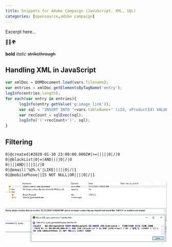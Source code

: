 ```yaml
---
title: Snippets for Adobe Campaign (JavaScript, XML, SQL)
categories: [opensource,adobe campaign]
---
```


Excerpt here...

<p class="text-center">🐍👑🌍</p>

<!--more-->

**bold** *italic*  ~~strikethrough~~

## Handling XML in JavaScript
```js
var xmlDoc = DOMDocument.load(vars.filename);
var entries = xmlDoc.getElementsByTagName('entry');
logInfo(entries.length);
for each(var entry in entries){
	  logInfo(entry.getValue('g:image_link'));
	  var sql = "INSERT INTO "+vars.tableName+" (iId, sProductId) VALUES ($(id), 'a')";
	  var recCount = sqlExec(sql);
	  logInfo('('+recCount+')', sql);
}
```

## Filtering
```console
0|@created|#2020-01-30 23:00:00.000Z#|>=|||||0|/|0
0|@blackList|0|=|AND||||0|/|0
0||||AND||||1|/|0
0|@email|'%@%.%'|LIKE|||||0|/|1
0|@mobilePhone||IS NOT NULL|OR||||0|/|1
```

![todo](/assets/images/2020/01/20200117-160032-screenshot-7.jpg)


